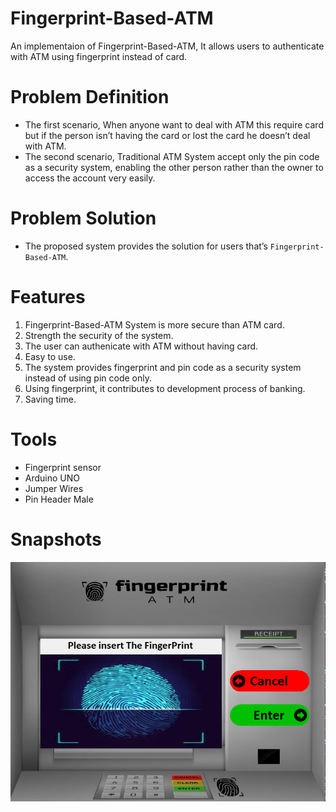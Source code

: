 # Fingerprint-Based-ATM
An implementaion of Fingerprint-Based-ATM, It allows users to authenticate with ATM using fingerprint instead of card.

# Problem Definition
- The first scenario, When anyone want to deal with ATM this require card but if the person isn’t having the card or lost the card he doesn’t deal with ATM.
- The second scenario, Traditional ATM System accept only the pin code as a security system, enabling the other person rather than the owner to access the account very easily.

# Problem Solution
- The proposed system provides the solution for users that’s `Fingerprint-Based-ATM`.

# Features
1. Fingerprint-Based-ATM System is more secure than ATM card.
2. Strength the security of the system.
3. The user can authenicate with ATM without having card.
4. Easy to use.
5. The system provides fingerprint and pin code as a security system instead of using pin code only.
6. Using fingerprint, it contributes to development process of banking.
7. Saving time.

# Tools
- Fingerprint sensor
- Arduino UNO
- Jumper Wires
- Pin Header Male

# Snapshots
<!--<picture>
 <img alt="Stare of the system" src="https://github.com/EsEz1/Fingerprint-Based-ATM/blob/master/Images/Start.png">
 </picture>
 <br>
 <picture> -->
 <img alt="English Entering" src="https://github.com/EsEz1/Fingerprint-Based-ATM/blob/master/Images/English%20Entering.png">
 </picture>

